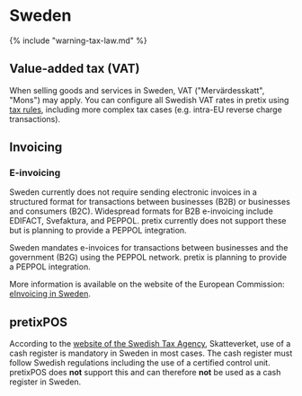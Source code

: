 # Sweden

{% include "warning-tax-law.md" %}

## Value-added tax (VAT)

When selling goods and services in Sweden, VAT ("Mervärdesskatt", "Mons") may apply.
You can configure all Swedish VAT rates in pretix using [tax rules](../../guides/taxes.md), including more complex tax cases (e.g. intra-EU reverse charge transactions).

## Invoicing

### E-invoicing

Sweden currently does not require sending electronic invoices in a structured format for transactions between businesses (B2B) or businesses and consumers (B2C).
Widespread formats for B2B e-invoicing include EDIFACT, Svefaktura, and PEPPOL.
pretix currently does not support these but is planning to provide a PEPPOL integration.

Sweden mandates e-invoices for transactions between businesses and the government (B2G) using the PEPPOL network.
pretix is planning to provide a PEPPOL integration.

More information is available on the website of the European Commission: [eInvoicing in Sweden](https://ec.europa.eu/digital-building-blocks/sites/display/DIGITAL/eInvoicing+in+Sweden).

## pretixPOS

According to the [website of the Swedish Tax Agency](https://www.skatteverket.se/servicelankar/otherlanguages/inenglishengelska/businessesandemployers/startingandrunningaswedishbusiness/cashregisters.4.57cadbbd15a3688ff44ddf9.html), Skatteverket, use of a cash register is mandatory in Sweden in most cases.
The cash register must follow Swedish regulations including the use of a certified control unit.
pretixPOS does **not** support this and can therefore **not** be used as a cash register in Sweden.
